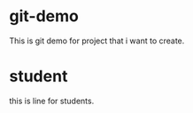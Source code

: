 # git-demo
This is git demo for project that i want to create.
   
   # student
this is line for students.
